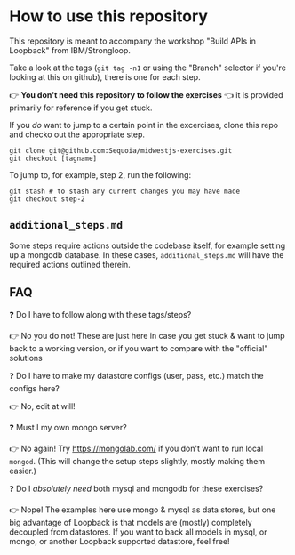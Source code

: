 # How to use this repository

This repository is meant to accompany the workshop "Build APIs in Loopback" from
IBM/Strongloop.

Take a look at the tags (`git tag -n1` or using the "Branch" selector if you're
looking at this on github), there is one for each step.

:point_right: **You don't need this repository to follow the exercises**
:point_left: it is provided primarily for reference if you get stuck.

If you *do* want to jump to a certain point in the excercises, clone this repo
and checko out the appropriate step.

```
git clone git@github.com:Sequoia/midwestjs-exercises.git
git checkout [tagname]
```

To jump to, for example, step 2, run the following:

```
git stash # to stash any current changes you may have made
git checkout step-2
```

## `additional_steps.md`
Some steps require actions outside the codebase itself, for example setting up
a mongodb database. In these cases, `additional_steps.md` will have the required
actions outlined therein.

## FAQ
:question: Do I have to follow along with these tags/steps?

:point_right: No you do not! These are just here in case you get stuck & want to
jump back to a working version, or if you want to compare with the "official"
solutions

:question: Do I have to make my datastore configs (user, pass, etc.) match the configs here?

:point_right: No, edit at will!

:question: Must I my own mongo server?

:point_right: No again! Try <https://mongolab.com/> if you don't want to run
local `mongod`. (This will change the setup steps slightly, mostly making them
easier.)

:question: Do I *absolutely need* both mysql and mongodb for these exercises?

:point_right: Nope! The examples here use mongo & mysql as data stores, but one
big advantage of Loopback is that models are (mostly) completely decoupled from
datastores. If you want to back all models in mysql, or mongo, or another
Loopback supported datastore, feel free!
